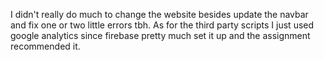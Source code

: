 I didn't really do much to change the website besides update the navbar and fix one or two little errors tbh. As for the third party scripts I just used google analytics since firebase pretty much set it up and the assignment recommended it.